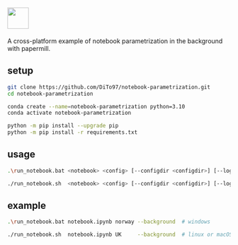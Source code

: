 # <a href="https://github.com/nteract/papermill"><img src="https://media.githubusercontent.com/media/nteract/logos/master/nteract_papermill/exports/images/png/papermill_logo_wide.png" height="48px" /></a>

A cross-platform example of notebook parametrization in the background with papermill.

## setup

```sh
git clone https://github.com/DiTo97/notebook-parametrization.git
cd notebook-parametrization
```

```sh
conda create --name=notebook-parametrization python=3.10
conda activate notebook-parametrization
```

```sh
python -m pip install --upgrade pip
python -m pip install -r requirements.txt
```

## usage

```sh
.\run_notebook.bat <notebook> <config> [--configdir <configdir>] [--logdir <logdir>] [--background]  # windows
```

```sh
./run_notebook.sh  <notebook> <config> [--configdir <configdir>] [--logdir <logdir>] [--background]  # linux or macOS
```

## example

```sh
.\run_notebook.bat notebook.ipynb norway --background  # windows
```

```sh
./run_notebook.sh  notebook.ipynb UK     --background  # linux or macOS
```
